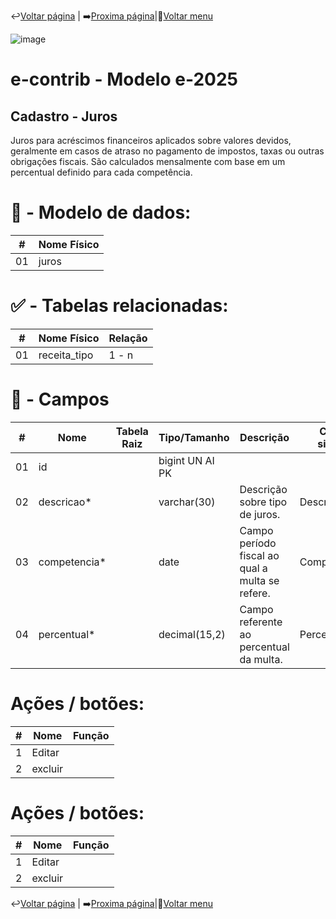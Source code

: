                                                                  
↩️[Voltar página](https://github.com/VenturaCerqueira/Documento_gestao_tributaria/blob/main/Cadastro/02%20-%20multa.md) | ➡️[Proxima página](https://github.com/VenturaCerqueira/Documento_gestao_tributaria/blob/main/Cadastro/04%20-%20tipo_de_receita.md)|🔢[Voltar menu](https://github.com/VenturaCerqueira/Documento_gestao_tributaria)    

![image](https://github.com/user-attachments/assets/04662de1-1516-48d7-bb8c-50b38989e58b)
# e-contrib - Modelo e-2025 
##  Cadastro - Juros
Juros para acréscimos financeiros aplicados sobre valores devidos, geralmente em casos de atraso no pagamento de impostos, taxas ou outras obrigações fiscais. São calculados mensalmente com base em um percentual definido para cada competência.

# 🎲 - Modelo de dados:
 **\#**  |**Nome Físico**               |
---------|------------------------------|
01       | juros                        |

#
#   ✅ - Tabelas relacionadas:
 **\#**  |**Nome Físico**               |   **Relação** |
---------|------------------------------|---------------|      
01       | receita_tipo                 |     1 - n     |

#
# 🔢 - Campos
 **\#**  | **Nome**                     | **Tabela Raiz**         | **Tipo/Tamanho**        | **Descrição**                                                                        | **Campo sistema**                      |
---------|------------------------------|-------------------------|-------------------------|--------------------------------------------------------------------------------------|----------------------------------------|
01       | id                           |                         | bigint UN AI PK         |                                                                                      |                                        |
02       | descricao*                   |                         | varchar(30)             | Descrição sobre tipo de juros.                                                       |  Descrição                             |
03       | competencia*                 |                         | date                    | Campo período fiscal ao qual a multa se refere.                                      |  Competência                           |
04       | percentual*                  |                         | decimal(15,2)           | Campo referente ao percentual da multa.                                              |  Percentual/mês                        |

# Ações / botões:
 **\#**  |**Nome**                      |   **Função**  |
---------|------------------------------|---------------|
1        | Editar                       |               |
2        | excluir                      |               |

# Ações / botões:
 **\#**  |**Nome**                      |   **Função**  |
---------|------------------------------|---------------|
1        | Editar                       |               |
2        | excluir                      |               |

                                                                 
  ↩️[Voltar página](https://github.com/VenturaCerqueira/Documento_gestao_tributaria/blob/main/Cadastro/02%20-%20multa.md) | ➡️[Proxima página](https://github.com/VenturaCerqueira/Documento_gestao_tributaria/blob/main/Cadastro/04%20-%20tipo_de_receita.md)|🔢[Voltar menu](https://github.com/VenturaCerqueira/Documento_gestao_tributaria)    